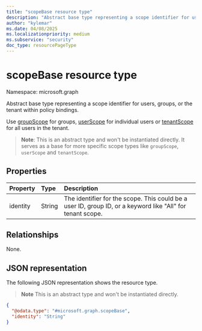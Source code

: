 ```yaml
---
title: "scopeBase resource type"
description: "Abstract base type representing a scope identifier for users, groups, or the tenant within policy bindings."
author: "kylemar"
ms.date: 04/08/2025
ms.localizationpriority: medium
ms.subservice: "security"
doc_type: resourcePageType
---
```


# scopeBase resource type

Namespace: microsoft.graph

Abstract base type representing a scope identifier for users, groups, or the tenant within policy bindings.

Use [groupScope](../resources/groupscope.md) for groups, [userScope](../resources/userscope.md) for individual users or [tenantScope](../resources/tenantscope.md) for all users in the tenant.

> **Note**: This is an abstract type and won't be instantiated directly. It serves as a base for more specific scope types like `groupScope`, `userScope` and `tenantScope`.

## Properties

| Property | Type   | Description                                                                                        |
| :------- | :----- | :------------------------------------------------------------------------------------------------- |
| identity | String | The identifier for the scope. This could be a user ID, group ID, or a keyword like "All" for tenant scope. |

## Relationships

None.

## JSON representation

The following JSON representation shows the resource type. 
>**Note** This is an abstract type and won't be instantiated directly.
<!-- {
  "blockType": "resource",
  "abstract": true,
  "@odata.type": "microsoft.graph.scopeBase",
  "openType": false
}-->
``` json
{
  "@odata.type": "#microsoft.graph.scopeBase",
  "identity": "String"
}
```
